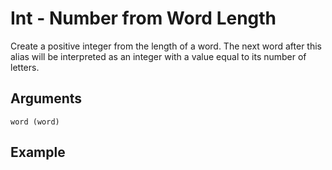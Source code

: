 # Int - Number from Word Length

Create a positive integer from the length of a word. The next word after this alias will be interpreted as an integer with a value equal to its number of letters.

## Arguments

```word (word)```

## Example
<editor :code='`
was mario int antidisestablishmentarianism..
pri mario.
`' 
:code-wordier="`
Was Mario into antidisestablishmentarianism?
Privately, Mario was.
`"
output-method='console'></editor>